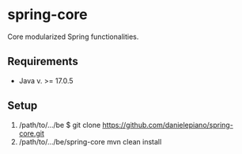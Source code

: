 # spring-core
Core modularized Spring functionalities.

## Requirements
* Java v. >= 17.0.5

## Setup
1. /path/to/.../be $ git clone https://github.com/danielepiano/spring-core.git
2. /path/to/.../be/spring-core mvn clean install
